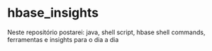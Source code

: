 # hbase_insights
Neste repositório postarei: java, shell script, hbase shell commands, ferramentas e insights para o dia a dia
